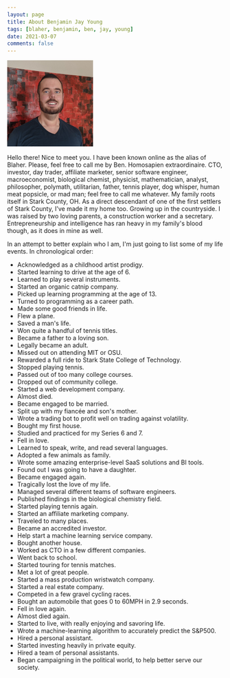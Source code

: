 ```yaml
---
layout: page
title: About Benjamin Jay Young
tags: [blaher, benjamin, ben, jay, young]
date: 2021-03-07
comments: false
---
```

<img src="/assets/img/logo.png" class="img-circle zoombtn animated">

Hello there! Nice to meet you. I have been known online as the alias of Blaher. Please, feel free to call me by Ben. Homosapien extraordinaire. CTO, investor, day trader, affiliate marketer, senior software engineer, macroeconomist, biological chemist, physicist, mathematician, analyst, philosopher, polymath, utilitarian, father, tennis player, dog whisper, human meat popsicle, or mad man; feel free to call me whatever. My family roots itself in Stark County, OH. As a direct descendant of one of the first settlers of Stark County, I’ve made it my home too. Growing up in the countryside. I was raised by two loving parents, a construction worker and a secretary. Entrepreneurship and intelligence has ran heavy in my family's blood though, as it does in mine as well.

In an attempt to better explain who I am, I'm just going to list some of my life events. In chronological order:
 * Acknowledged as a childhood artist prodigy.
 * Started learning to drive at the age of 6.
 * Learned to play several instruments.
 * Started an organic catnip company.
 * Picked up learning programming at the age of 13.
 * Turned to programming as a career path.
 * Made some good friends in life.
 * Flew a plane.
 * Saved a man's life.
 * Won quite a handful of tennis titles.
 * Became a father to a loving son.
 * Legally became an adult.
 * Missed out on attending MIT or OSU.
 * Rewarded a full ride to Stark State College of Technology.
 * Stopped playing tennis.
 * Passed out of too many college courses.
 * Dropped out of community college.
 * Started a web development company.
 * Almost died.
 * Became engaged to be married.
 * Split up with my fiancée and son's mother.
 * Wrote a trading bot to profit well on trading against volatility.
 * Bought my first house.
 * Studied and practiced for my Series 6 and 7.
 * Fell in love.
 * Learned to speak, write, and read several languages.
 * Adopted a few animals as family.
 * Wrote some amazing enterprise-level SaaS solutions and BI tools.
 * Found out I was going to have a daughter.
 * Became engaged again.
 * Tragically lost the love of my life.
 * Managed several different teams of software engineers.
 * Published findings in the biological chemistry field.
 * Started playing tennis again.
 * Started an affiliate marketing company.
 * Traveled to many places.
 * Became an accredited investor.
 * Help start a machine learning service company.
 * Bought another house.
 * Worked as CTO in a few different companies.
 * Went back to school.
 * Started touring for tennis matches.
 * Met a lot of great people.
 * Started a mass production wristwatch company.
 * Started a real estate company.
 * Competed in a few gravel cycling races.
 * Bought an automobile that goes 0 to 60MPH in 2.9 seconds.
 * Fell in love again.
 * Almost died again.
 * Started to live, with really enjoying and savoring life.
 * Wrote a machine-learning algorithm to accurately predict the S&amp;P500.
 * Hired a personal assistant.
 * Started investing heavily in private equity.
 * Hired a team of personal assistants.
 * Began campaigning in the political world, to help better serve our society.
